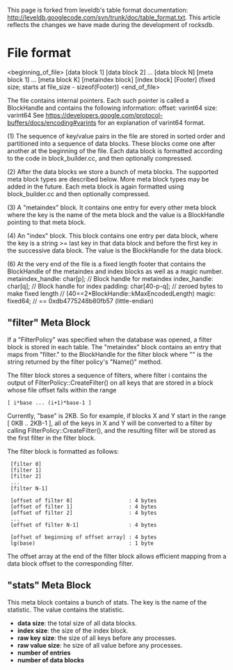 This page is forked from leveldb's table format documentation: http://leveldb.googlecode.com/svn/trunk/doc/table_format.txt. This article reflects the changes we have made during the development of rocksdb.

File format
===========

  <beginning_of_file>
  [data block 1]
  [data block 2]
  ...
  [data block N]
  [meta block 1]
  ...
  [meta block K]
  [metaindex block]
  [index block]
  [Footer]        (fixed size; starts at file_size - sizeof(Footer))
  <end_of_file>

The file contains internal pointers.  Each such pointer is called
a BlockHandle and contains the following information:
  offset:	    varint64
  size:		    varint64
See https://developers.google.com/protocol-buffers/docs/encoding#varints
for an explanation of varint64 format.

(1) The sequence of key/value pairs in the file are stored in sorted
order and partitioned into a sequence of data blocks.  These blocks
come one after another at the beginning of the file.  Each data block
is formatted according to the code in block_builder.cc, and then
optionally compressed.

(2) After the data blocks we store a bunch of meta blocks.  The
supported meta block types are described below.  More meta block types
may be added in the future.  Each meta block is again formatted using
block_builder.cc and then optionally compressed.

(3) A "metaindex" block.  It contains one entry for every other meta
block where the key is the name of the meta block and the value is a
BlockHandle pointing to that meta block.

(4) An "index" block.  This block contains one entry per data block,
where the key is a string >= last key in that data block and before
the first key in the successive data block.  The value is the
BlockHandle for the data block.

(6) At the very end of the file is a fixed length footer that contains
the BlockHandle of the metaindex and index blocks as well as a magic number.
       metaindex_handle: char[p];    // Block handle for metaindex
       index_handle:     char[q];    // Block handle for index
       padding:          char[40-p-q]; // zeroed bytes to make fixed length
                                       // (40==2*BlockHandle::kMaxEncodedLength)
       magic:            fixed64;    // == 0xdb4775248b80fb57 (little-endian)

"filter" Meta Block
-------------------

If a "FilterPolicy" was specified when the database was opened, a
filter block is stored in each table.  The "metaindex" block contains
an entry that maps from "filter.<N>" to the BlockHandle for the filter
block where "<N>" is the string returned by the filter policy's
"Name()" method.

The filter block stores a sequence of filters, where filter i contains
the output of FilterPolicy::CreateFilter() on all keys that are stored
in a block whose file offset falls within the range

    [ i*base ... (i+1)*base-1 ]

Currently, "base" is 2KB.  So for example, if blocks X and Y start in
the range [ 0KB .. 2KB-1 ], all of the keys in X and Y will be
converted to a filter by calling FilterPolicy::CreateFilter(), and the
resulting filter will be stored as the first filter in the filter
block.

The filter block is formatted as follows:

     [filter 0]
     [filter 1]
     [filter 2]
     ...
     [filter N-1]

     [offset of filter 0]                  : 4 bytes
     [offset of filter 1]                  : 4 bytes
     [offset of filter 2]                  : 4 bytes
     ...
     [offset of filter N-1]                : 4 bytes

     [offset of beginning of offset array] : 4 bytes
     lg(base)                              : 1 byte

The offset array at the end of the filter block allows efficient
mapping from a data block offset to the corresponding filter.

"stats" Meta Block
------------------

This meta block contains a bunch of stats.  The key is the name
of the statistic.  The value contains the statistic.
  * **data size**: the total size of all data blocks. 
  * **index size**: the size of the index block.
  * **raw key size**: the size of all keys before any processes.
  * **raw value size**: he size of all value before any processes.
  * **number of entries**
  * **number of data blocks**
